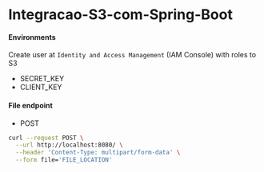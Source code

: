 # Integracao-S3-com-Spring-Boot
#### Environments
Create user at `Identity and Access Management` (IAM Console) with roles to S3
* SECRET_KEY
* CLIENT_KEY
#### File endpoint
* POST
```sh
curl --request POST \
  --url http://localhost:8080/ \
  --header 'Content-Type: multipart/form-data' \
  --form file='FILE_LOCATION'
```
